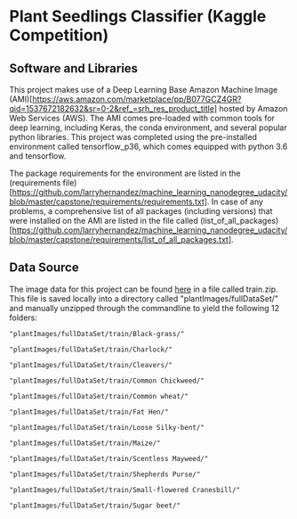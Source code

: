 # Plant Seedlings Classifier (Kaggle Competition)

## Software and Libraries
This project makes use of a Deep Learning Base Amazon Machine Image (AMI)[https://aws.amazon.com/marketplace/pp/B077GCZ4GR?qid=1537672182632&sr=0-2&ref_=srh_res_product_title] hosted by Amazon Web Services (AWS). The AMI comes pre-loaded with common tools for deep learning, including Keras, the conda environment, and several popular python libraries. This project was completed using the pre-installed environment called tensorflow_p36, which comes equipped with python 3.6 and tensorflow.

The package requirements for the environment are listed in the (requirements file)[https://github.com/larryhernandez/machine_learning_nanodegree_udacity/blob/master/capstone/requirements/requirements.txt]. In case of any problems, a comprehensive list of all packages (including versions) that were installed on the AMI are listed in the file called (list_of_all_packages)[https://github.com/larryhernandez/machine_learning_nanodegree_udacity/blob/master/capstone/requirements/list_of_all_packages.txt].


## Data Source
The image data for this project can be found [here](https://www.kaggle.com/c/plant-seedlings-classification/data) in a file called train.zip. This file is saved locally into a directory called "plantImages/fullDataSet/" and manually unzipped through the commandline to yield the following 12 folders:

    "plantImages/fullDataSet/train/Black-grass/"

    "plantImages/fullDataSet/train/Charlock/"

    "plantImages/fullDataSet/train/Cleavers/"

    "plantImages/fullDataSet/train/Common Chickweed/"

    "plantImages/fullDataSet/train/Common wheat/"

    "plantImages/fullDataSet/train/Fat Hen/"

    "plantImages/fullDataSet/train/Loose Silky-bent/"

    "plantImages/fullDataSet/train/Maize/"

    "plantImages/fullDataSet/train/Scentless Mayweed/"

    "plantImages/fullDataSet/train/Shepherds Purse/"

    "plantImages/fullDataSet/train/Small-flowered Cranesbill/"

    "plantImages/fullDataSet/train/Sugar beet/"
